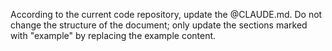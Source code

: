 According to the current code repository, update the @CLAUDE.md.
Do not change the structure of the document; only update the sections marked with "example" by replacing the example content.
